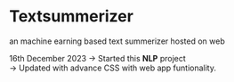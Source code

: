 # Textsummerizer
 an machine earning based text summerizer hosted on web<br>

 16th December 2023 -> Started this <b>NLP</b> project <br>
                    -> Updated with advance CSS with web app funtionality.
        
